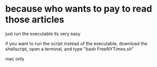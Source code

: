# because who wants to pay to read those articles

just run the executable its very easy

if you want to run the script instead of the executable, download the shellscript, open a terminal, and type "bash FreeNYTimes.sh"

mac only
